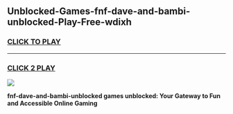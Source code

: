 
## Unblocked-Games-fnf-dave-and-bambi-unblocked-Play-Free-wdixh
<h3>
<a href="https://premium76.site?title=fnf-dave-and-bambi-unblocked&ref=18A1">CLICK TO PLAY</a></h3>
<hr>

<h3>
<a href="https://premium76.site?title=fnf-dave-and-bambi-unblocked&ref=18A1">CLICK 2 PLAY</a>
  
</h3>

<a href="https://premium76.site?title=fnf-dave-and-bambi-unblocked&ref=18A1"><img src="https://clearcache.store/games.png"></a>


**fnf-dave-and-bambi-unblocked games unblocked: Your Gateway to Fun and Accessible Online Gaming**
